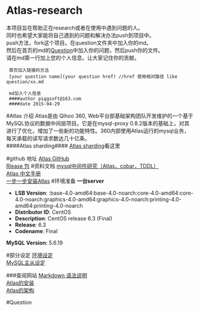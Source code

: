 # Atlas-research
本项目旨在帮助正在research或者在使用中遇到问题的人。  
同时也希望大家能将自己遇到的问题和解决办法push到项目中。  
push方法，fork这个项目。在question文件夹中加入你的md。  
然后在首页的md的[Question](#question)中加入你的问题，然后push你的文件。  
请在md第一行加上您的个人信息。让大家记住你的贡献。
````
 首页加入链接的方法
 [your question name](your question href) //href 使用相对路径 like question/xx.md
 
 md加入个人信息
 ####author piggsoft@163.com
 ####date 2015-04-29
````
#Atlas 介绍
Atlas是由 Qihoo 360, Web平台部基础架构团队开发维护的一个基于MySQL协议的数据中间层项目。它是在mysql-proxy 0.8.2版本的基础上，对其进行了优化，增加了一些新的功能特性。360内部使用Atlas运行的mysql业务，每天承载的读写请求数达几十亿条。  
####Atlas sharding####
[Atlas sharding](sharding/readme.md)看这里

#github 地址
[Atlas GitHub](https://github.com/Qihoo360/Atlas)  
[Rlease 包](https://github.com/Qihoo360/Atlas/releases)
#资料文档
[mysql中间件研究（Atlas，cobar，TDDL）](http://www.guokr.com/blog/475765/)  
[Atlas 中文手册](https://github.com/Qihoo360/Atlas/blob/master/README_ZH.md)  
[一步一步安装Atlas](http://leboit.blog.51cto.com/blog/1465210/1582835)
#环境准备
**一台server**
* **LSB Version**:    :base-4.0-amd64:base-4.0-noarch:core-4.0-amd64:core-4.0-noarch:graphics-4.0-amd64:graphics-4.0-noarch:printing-4.0-amd64:printing-4.0-noarch
* **Distributor ID**: CentOS
* **Description**:    CentOS release 6.3 (Final)
* **Release**:        6.3
* **Codename**:       Final  

**MySQL**
  **Version**: 5.6.19  

#部分设定 
 [环境设定](https://github.com/piggsoft/Atlas-research/tree/master/setup)  
 [MySQL主从设定](https://github.com/piggsoft/Atlas-research/tree/master/config)  

###查阅网站
[Markdown 语法说明](http://wowubuntu.com/markdown/)  
[Atlas的安装](https://github.com/Qihoo360/Atlas/wiki/Atlas%E7%9A%84%E5%AE%89%E8%A3%85)  
[Atlas的架构](https://github.com/Qihoo360/Atlas/wiki/Atlas%E7%9A%84%E6%9E%B6%E6%9E%84)

#Question
